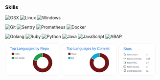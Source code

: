 ### Skills

![OSX](https://img.shields.io/badge/OS-OSX-informational?style=flat&logo=Apple)
![Linux](https://img.shields.io/badge/OS-Linux-informational?style=flat&logo=Linux)
![Windows](https://img.shields.io/badge/OS-Windows-informational?style=flat&logo=Windows)

![Git](https://img.shields.io/badge/Tools-Git-informational?style=flat&logo=Git)
![Sentry](https://img.shields.io/badge/Tools-Sentry-informational?style=flat&logo=Sentry)
![Prometheus](https://img.shields.io/badge/Tools-Prometheus-informational?style=flat&logo=Prometheus)
![Docker](https://img.shields.io/badge/Tools-Docker-informational?style=flat&logo=Docker)

![Golang](https://img.shields.io/badge/Code-Go-informational?style=flat&logo=Go)
![Ruby](https://img.shields.io/badge/Code-Ruby-informational?style=flat&logo=Ruby)
![Python](https://img.shields.io/badge/Code-Python-informational?style=flat&logo=Python)
![Java](https://img.shields.io/badge/Code-Java-informational?style=flat&logo=Java)
![JavaScript](https://img.shields.io/badge/Code-JavaScript-informational?style=flat&logo=JavaScript)
![ABAP](https://img.shields.io/badge/Code-ABAP-informational?style=flat&logo=SAP)

<p>
  <img width="36%" src="profile-summary-card-output/github/1-repos-per-language.svg" />
  <img width="36%" src="profile-summary-card-output/github/2-most-commit-language.svg" />
  <img width="24.3%" src="profile-summary-card-output/github/3-stats.svg" />
</p>

<!--
**joshianiket22/joshianiket22** is a ✨ _special_ ✨ repository because its `README.md` (this file) appears on your GitHub profile.

Here are some ideas to get you started:

- 🔭 I’m currently working on ...
- 🌱 I’m currently learning ...
- 👯 I’m looking to collaborate on ...
- 🤔 I’m looking for help with ...
- 💬 Ask me about ...
- 📫 How to reach me: ...
- 😄 Pronouns: ...
- ⚡ Fun fact: ...
-->
